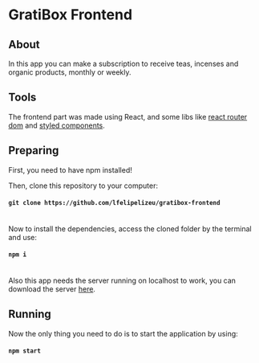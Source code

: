 # GratiBox Frontend

## About
In this app you can make a subscription to receive teas, incenses and organic products, monthly or weekly.

## Tools
The frontend part was made using React, and some libs like [react router dom](https://www.npmjs.com/package/react-router-dom) and [styled components](https://www.npmjs.com/package/styled-components).

## Preparing
First, you need to have npm installed!

Then, clone this repository to your computer: 
#### `git clone https://github.com/lfelipelizeu/gratibox-frontend`
\
Now to install the dependencies, access the cloned folder by the terminal and use:
#### `npm i`
\
Also this app needs the server running on localhost to work, you can download the server [here](https://github.com/lfelipelizeu/gratibox-backend).

## Running
Now the only thing you need to do is to start the application by using:
#### `npm start`
